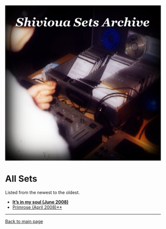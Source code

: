 
![Shivioua - All Sets](./all-sets.jpg)

# All Sets

Listed from the newest to the oldest.

<!-- 
Progressive Awake - Poljica (August 2023)
Progressive Awake - Lullaby (December 2021)
Progressive Awake - Somebody New Vol. 3 (November 2021)
Fresh Dance Music - New Time, Same Place (August 2021)
Quantum Energy - Modern Rock & Roll (July 2021)
Quantum Energy - Lick The Groove (May 2021)
Fresh Dance Music - Rzepedka (April 2021)
Progressive Awake - Bit Harder (April 2021)
Quantum Energy - Counter Plus Plus (March 2021)
Progressive Awake - Hypnotized By Your Light (February 2021)
Progressive Awake - The Blue Oyster (January 2021)
Fresh Dance Music - Izolatorium (November 2020)
Fresh Dance Music - Przed Duszki (October 2020)
Progressive Awake - La Playa (July 2020)
Quantum Energy - Two Hearts (August 2018)
Fresh Dance Music - Beachball (July 2018)
Progressive Awake - New Time, New Place (June 2018)
Progressive Awake - Playpool (September 2016)
Fresh Dance Music - Somebody New (November 2015)
Progressive Awake - Uncharted Waters (June 2015)
Fresh Dance Music - Cave (January 2015)
Fresh Dance Music - Deanery No. 161 (May 2014)
Progressive Awake - Spring is in the air (March 2014)
Quantum Energy - Winter solstice (December 2012)
Progressive Awake - Different Kind Of Life (October 2012)
Quantum Energy - Everyday Something New (November 2011)
Progressive Awake - Reminiscence (August 2011)
Quantum Energy - Chillstep (June 2011)
Fresh Dance Music - Knockout (March 2011)
Progressive Awake - Snowdrop (March 2011)
Quantum Energy - Love Cycle (February 2011)
Quantum Energy - Still Waters Run Deep (December 2010)
Progressive Awake - First Snow (November 2010)
Fresh Dance Music - House Sweet House (March 2010)
Fresh Dance Music - For An Angel (January 2010)
Progressive Awake - Music Is My Oxygen (January 2010)
Progressive Awake - 4 Seasons Of Love (November 2009)
Progressive Awake - Lost in You, lost myself… (October 2009)
Progressive Awake - Doubtfulness Waves (September 2009)
Progressive Awake - Ungovernable Appetence (Semptember 2009)
Progressive Awake - Opium (July 2009)
Progressive Awake - 7 months of dream (July 2009)
Progressive Awake - Effervescence (June 2009)
Progressive Awake - Holidays Wanted!!! (June 2009)
Progressive Awake - Midgard (May 2009)
Progressive Awake - Hard days at work (April 2009)
Progressive Awake - When I am overtaken by… (April 2009)
Progressive Awake - Sweet candies (March 2009)
Progressive Awake - Discovering myself with You (March 2009)
Progressive Awake - Nothing (January 2009)
Progressive Awake - Just fly with me (December 2008)
Progressive Awake - Love Paradox (August 2008)
Progressive Awake - It’s in my soul 2 (July 2008)
-->

* [**It’s in my soul (June 2008)**](https://shivioua.github.io/progressive-awake/its-in-my-soul-june-2008.html)
* [Primrose (April 2008)**](https://shivioua.github.io/fresh-dance-music/primrose-april-2008.html)

----

[Back to main page](https://shivioua.github.io)